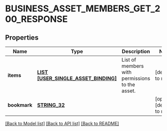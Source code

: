 # BUSINESS_ASSET_MEMBERS_GET_200_RESPONSE

## Properties
Name | Type | Description | Notes
------------ | ------------- | ------------- | -------------
**items** | [**LIST [USER_SINGLE_ASSET_BINDING]**](UserSingleAssetBinding.md) | List of members with permissions to the asset. | [default to null]
**bookmark** | [**STRING_32**](STRING_32.md) |  | [optional] [default to null]

[[Back to Model list]](../README.md#documentation-for-models) [[Back to API list]](../README.md#documentation-for-api-endpoints) [[Back to README]](../README.md)


